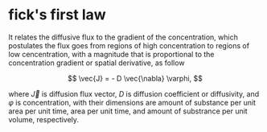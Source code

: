 # fick's first law
It relates the diffusive flux to the gradient of the concentration, which postulates the flux goes from regions of high concentration to regions of low cencentration, with a magnitude that is proportional to the concentration gradient or spatial derivative, as follow

$$
\vec{J} = - D \vec{\nabla} \varphi,
$$

where $\vec{J}$ is diffusion flux vector, $D$ is diffusion coefficient or diffusivity, and $\varphi$ is concentration, with their dimensions are amount of substance per unit area per unit time, area per unit time, and amount of substrance per unit volume, respectively.
